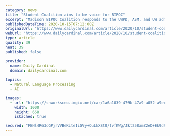 ```yaml
---
category: news
title: "Student Coalition aims to be voice for BIPOC"
excerpt: "Madison BIPOC Coalition responds to the UWPD, ASM, and UW administration regarding the treatment of the BIPOC community in and around campus."
publishedDateTime: 2020-10-15T07:12:00Z
originalUrl: "https://www.dailycardinal.com/article/2020/10/student-coalition-aims-to-be-voice-for-bipoc"
webUrl: "https://www.dailycardinal.com/article/2020/10/student-coalition-aims-to-be-voice-for-bipoc"
type: article
quality: 39
heat: 39
published: false

provider:
  name: Daily Cardinal
  domain: dailycardinal.com

topics:
  - Natural Language Processing
  - AI

images:
  - url: "https://snworksceo.imgix.net/car/1a6a1039-479b-47a9-a052-a9ecd9b22056.sized-1000x1000.jpg?w=1000"
    width: 1000
    height: 668
    isCached: true

secured: "FENl4R63dGPjrVVBeKiteIiGVy+QuLkXSt0/fvfKWg/Jkt258amZ2eD+Ek9d9LRkzmC6gh6pu/bW7OBU5k0dNrI/3ZvLO7xU8J8adpWOhgncSyjc18Rqc8BGgF8J9vL74XjdRcYhcrmPwgZu/rAIkUPlx6FOyF64naXDwY2tBArpfqyeViRdG4mSWXvArwml3ssevs7oMaF8iRpwizTHTepoAF0Dyz5YERIqFoOgez7AMNC2W3BJFTsjLXnk8Yj41kVXWWJcbRFxDSKEOnimIHTapjjsEP7sA3Pv/A07P9zlziWkc8QNI3cp+7JDUDJie1HS4uMVR2zyY/FO42Am4RhrkwUv3AtwypNim04PFAs=;bsMH4SjngNIqmPkD/sHBYA=="
---
```



